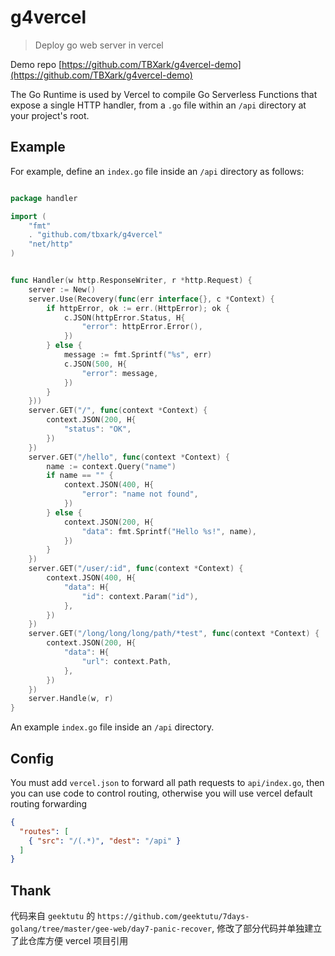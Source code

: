 # g4vercel
 
> Deploy go web server in vercel

Demo repo [https://github.com/TBXark/g4vercel-demo](https://github.com/TBXark/g4vercel-demo)

The Go Runtime is used by Vercel to compile Go Serverless Functions that expose a single HTTP handler, from a `.go` file within an `/api` directory at your project's root.



## Example

For example, define an `index.go` file inside an `/api` directory as follows:

```go

package handler

import (
	"fmt"
	. "github.com/tbxark/g4vercel"
	"net/http"
)


func Handler(w http.ResponseWriter, r *http.Request) {
	server := New()
	server.Use(Recovery(func(err interface{}, c *Context) {
		if httpError, ok := err.(HttpError); ok {
			c.JSON(httpError.Status, H{
				"error": httpError.Error(),
			})
		} else {
			message := fmt.Sprintf("%s", err)
			c.JSON(500, H{
				"error": message,
			})
		}
	}))
	server.GET("/", func(context *Context) {
		context.JSON(200, H{
			"status": "OK",
		})
	})
	server.GET("/hello", func(context *Context) {
		name := context.Query("name")
		if name == "" {
			context.JSON(400, H{
				"error": "name not found",
			})
		} else {
			context.JSON(200, H{
				"data": fmt.Sprintf("Hello %s!", name),
			})
		}
	})
	server.GET("/user/:id", func(context *Context) {
		context.JSON(400, H{
			"data": H{
				"id": context.Param("id"),
			},
		})
	})
	server.GET("/long/long/long/path/*test", func(context *Context) {
		context.JSON(200, H{
			"data": H{
				"url": context.Path,
			},
		})
	})
	server.Handle(w, r)
}

```

An example `index.go` file inside an `/api` directory.



## Config
You must add `vercel.json` to forward all path requests to `api/index.go`, then you can use code to control routing, otherwise you will use vercel default routing forwarding

```json
{
  "routes": [
    { "src": "/(.*)", "dest": "/api" }
  ]
}
```



## Thank

代码来自 `geektutu` 的 `https://github.com/geektutu/7days-golang/tree/master/gee-web/day7-panic-recover`, 修改了部分代码并单独建立了此仓库方便 vercel 项目引用
